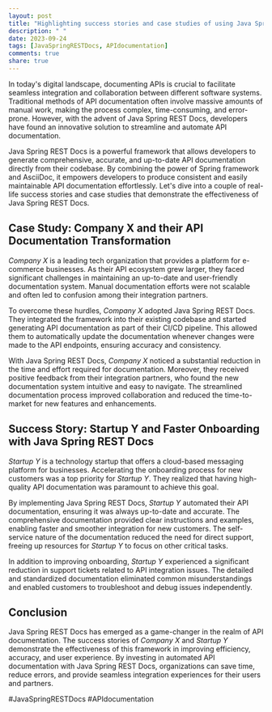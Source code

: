 ```yaml
---
layout: post
title: "Highlighting success stories and case studies of using Java Spring REST Docs for API documentation"
description: " "
date: 2023-09-24
tags: [JavaSpringRESTDocs, APIdocumentation]
comments: true
share: true
---
```


In today's digital landscape, documenting APIs is crucial to facilitate seamless integration and collaboration between different software systems. Traditional methods of API documentation often involve massive amounts of manual work, making the process complex, time-consuming, and error-prone. However, with the advent of Java Spring REST Docs, developers have found an innovative solution to streamline and automate API documentation.

Java Spring REST Docs is a powerful framework that allows developers to generate comprehensive, accurate, and up-to-date API documentation directly from their codebase. By combining the power of Spring framework and AsciiDoc, it empowers developers to produce consistent and easily maintainable API documentation effortlessly. Let's dive into a couple of real-life success stories and case studies that demonstrate the effectiveness of Java Spring REST Docs.

## Case Study: Company X and their API Documentation Transformation

*Company X* is a leading tech organization that provides a platform for e-commerce businesses. As their API ecosystem grew larger, they faced significant challenges in maintaining an up-to-date and user-friendly documentation system. Manual documentation efforts were not scalable and often led to confusion among their integration partners.

To overcome these hurdles, *Company X* adopted Java Spring REST Docs. They integrated the framework into their existing codebase and started generating API documentation as part of their CI/CD pipeline. This allowed them to automatically update the documentation whenever changes were made to the API endpoints, ensuring accuracy and consistency.

With Java Spring REST Docs, *Company X* noticed a substantial reduction in the time and effort required for documentation. Moreover, they received positive feedback from their integration partners, who found the new documentation system intuitive and easy to navigate. The streamlined documentation process improved collaboration and reduced the time-to-market for new features and enhancements.

## Success Story: Startup Y and Faster Onboarding with Java Spring REST Docs

*Startup Y* is a technology startup that offers a cloud-based messaging platform for businesses. Accelerating the onboarding process for new customers was a top priority for *Startup Y*. They realized that having high-quality API documentation was paramount to achieve this goal.

By implementing Java Spring REST Docs, *Startup Y* automated their API documentation, ensuring it was always up-to-date and accurate. The comprehensive documentation provided clear instructions and examples, enabling faster and smoother integration for new customers. The self-service nature of the documentation reduced the need for direct support, freeing up resources for *Startup Y* to focus on other critical tasks.

In addition to improving onboarding, *Startup Y* experienced a significant reduction in support tickets related to API integration issues. The detailed and standardized documentation eliminated common misunderstandings and enabled customers to troubleshoot and debug issues independently.

## Conclusion

Java Spring REST Docs has emerged as a game-changer in the realm of API documentation. The success stories of *Company X* and *Startup Y* demonstrate the effectiveness of this framework in improving efficiency, accuracy, and user experience. By investing in automated API documentation with Java Spring REST Docs, organizations can save time, reduce errors, and provide seamless integration experiences for their users and partners.

#JavaSpringRESTDocs #APIdocumentation